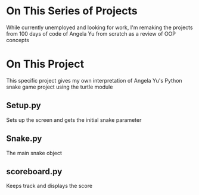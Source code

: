 # On This Series of Projects

While currently unemployed and looking for work,
I'm remaking the projects from 100 days of code of Angela Yu
from scratch as a review of OOP concepts

# On This Project

This specific project gives my own interpretation of
Angela Yu's Python snake game project using the turtle
module

## Setup.py

Sets up the screen and gets the initial snake parameter

## Snake.py

The main snake object

## scoreboard.py

Keeps track and displays the score